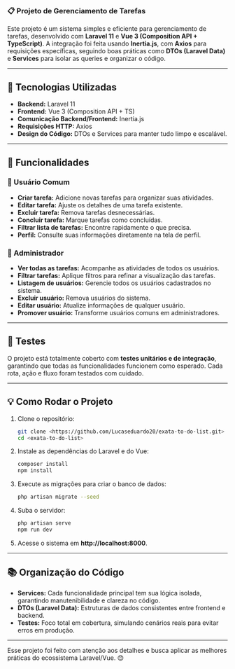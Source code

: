 ### 📋 Projeto de Gerenciamento de Tarefas

Este projeto é um sistema simples e eficiente para gerenciamento de tarefas, desenvolvido com **Laravel 11** e **Vue 3 (Composition API + TypeScript)**. A integração foi feita usando **Inertia.js**, com **Axios** para requisições específicas, seguindo boas práticas como **DTOs (Laravel Data)** e **Services** para isolar as queries e organizar o código.

---

## 🚀 Tecnologias Utilizadas

- **Backend:** Laravel 11
- **Frontend:** Vue 3 (Composition API + TS)
- **Comunicação Backend/Frontend:** Inertia.js
- **Requisições HTTP:** Axios
- **Design do Código:** DTOs e Services para manter tudo limpo e escalável.

---

## 🎯 Funcionalidades

### 📌 Usuário Comum
- **Criar tarefa:** Adicione novas tarefas para organizar suas atividades.
- **Editar tarefa:** Ajuste os detalhes de uma tarefa existente.
- **Excluir tarefa:** Remova tarefas desnecessárias.
- **Concluir tarefa:** Marque tarefas como concluídas.
- **Filtrar lista de tarefas:** Encontre rapidamente o que precisa.
- **Perfil:** Consulte suas informações diretamente na tela de perfil.

### 🔑 Administrador
- **Ver todas as tarefas:** Acompanhe as atividades de todos os usuários.
- **Filtrar tarefas:** Aplique filtros para refinar a visualização das tarefas.
- **Listagem de usuários:** Gerencie todos os usuários cadastrados no sistema.
- **Excluir usuário:** Remova usuários do sistema.
- **Editar usuário:** Atualize informações de qualquer usuário.
- **Promover usuário:** Transforme usuários comuns em administradores.

---

## 🧪 Testes

O projeto está totalmente coberto com **testes unitários e de integração**, garantindo que todas as funcionalidades funcionem como esperado. Cada rota, ação e fluxo foram testados com cuidado.

---

## 💡 Como Rodar o Projeto

1. Clone o repositório:
   ```bash
   git clone <https://github.com/Lucaseduardo20/exata-to-do-list.git>
   cd <exata-to-do-list>
   ```

2. Instale as dependências do Laravel e do Vue:
   ```bash
   composer install
   npm install
   ```

3. Execute as migrações para criar o banco de dados:
   ```bash
   php artisan migrate --seed
   ```

4. Suba o servidor:
   ```bash
   php artisan serve
   npm run dev
   ```

5. Acesse o sistema em **http://localhost:8000**.

---

## 📚 Organização do Código

- **Services:** Cada funcionalidade principal tem sua lógica isolada, garantindo manutenibilidade e clareza no código.
- **DTOs (Laravel Data):** Estruturas de dados consistentes entre frontend e backend.
- **Testes:** Foco total em cobertura, simulando cenários reais para evitar erros em produção.

---

Esse projeto foi feito com atenção aos detalhes e busca aplicar as melhores práticas do ecossistema Laravel/Vue. 😊
